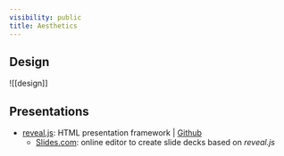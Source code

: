 ```yaml
---
visibility: public
title: Aesthetics
---
```

## Design

![[design]]

## Presentations

- [reveal.js](https://revealjs.com/): HTML presentation framework | [Github](https://github.com/hakimel/reveal.js)
    - [Slides.com](https://slides.com/): online editor to create slide decks based on *reveal.js*
